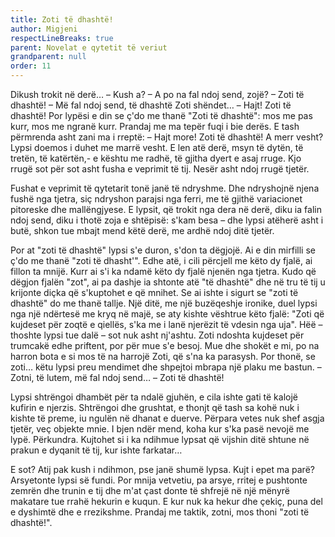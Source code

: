 ```yaml
---
title: Zoti të dhashtë!
author: Migjeni
respectLineBreaks: true
parent: Novelat e qytetit të veriut
grandparent: null
order: 11
---
```


Dikush trokit në derë…
– Kush a?
– A po na fal ndoj send, zojë?
– Zoti të dhashtë!
– Më fal ndoj send, të dhashtë Zoti shëndet…
– Hajt! Zoti të dhashtë!
Por lypësi e din se ç'do me thanë "Zoti të dhashtë": mos me pas kurr, mos me ngranë kurr. Prandaj me ma tepër fuqi i bie derës. E tash përmrenda asht zani ma i rreptë:
– Hajt more! Zoti të dhashtë! A merr vesht?
Lypsi doemos i duhet me marrë vesht. E len atë derë, msyn të dytën, të tretën, të katërtën,- e kështu me radhë, të gjitha dyert e asaj rruge. Kjo rrugë sot për sot asht fusha e veprimit të tij. Nesër asht ndoj rrugë tjetër.

Fushat e veprimit të qytetarit tonë janë të ndryshme. Dhe ndryshojnë njena fushë nga tjetra, siç ndryshon parajsi nga ferri, me të gjithë variacionet pitoreske dhe mallëngjyese. E lypsit, që trokit nga dera në derë, diku ia falin ndoj send, diku i thotë zoja e shtëpisë: s'kam besa – dhe lypsi atëherë asht i butë, shkon tue mbajt mend këtë derë, me ardhë ndoj ditë tjetër.

Por at "zoti të dhashtë" lypsi s'e duron, s'don ta dëgjojë. Ai e din mirfilli se ç'do me thanë "zoti të dhasht'". Edhe atë, i cili përcjell me këto dy fjalë, ai fillon ta mnijë. Kurr ai s'i ka ndamë këto dy fjalë njenën nga tjetra. Kudo që dëgjon fjalën "zot", ai pa dashje ia shtonte atë "të dhashtë" dhe në tru të tij u krijonte diçka që s'kuptohet e që mnihet. Se ai ishte i sigurt se "zoti të dhashtë" do me thanë tallje.
Një ditë, me një buzëqeshje ironike, duel lypsi nga një ndërtesë me kryq në majë, se aty kishte vështrue këto fjalë: "Zoti që kujdeset për zoqtë e qiellës, s'ka me i lanë njerëzit të vdesin nga uja".
Hëë – thoshte lypsi tue dalë – sot nuk asht nj'ashtu. Zoti ndoshta kujdeset për trumcakë edhe priftent, por për mue s'e besoj. Mue dhe shokët e mi, po na harron bota e si mos të na harrojë Zoti, që s'na ka parasysh. Por thonë, se zoti… këtu lypsi preu mendimet dhe shpejtoi mbrapa një plaku me bastun.
– Zotni, të lutem, më fal ndoj send…
– Zoti të dhashtë!

Lypsi shtrëngoi dhambët për ta ndalë gjuhën, e cila ishte gati të kalojë kufirin e njerzis. Shtrëngoi dhe grushtat, e thonjt që tash sa kohë nuk i kishte të preme, iu ngulën në dhanat e duerve. Përpara vetes nuk shef asgja tjetër, veç objekte mnie. I bjen ndër mend, koha kur s'ka pasë nevojë me lypë. Përkundra. Kujtohet si i ka ndihmue lypsat që vijshin ditë shtune në prakun e dyqanit të tij, kur ishte farkatar…

E sot? Atij pak kush i ndihmon, pse janë shumë lypsa. Kujt i epet ma parë? Arsyetonte lypsi së fundi. Por mnija vetvetiu, pa arsye, rritej e pushtonte zemrën dhe trunin e tij dhe m'at çast donte të shfrejë në një mënyrë makatare tue rrahë hekurin e kuqun. E kur nuk ka hekur dhe çekiç, puna del e dyshimtë dhe e rrezikshme.
Prandaj me taktik, zotni, mos thoni "zoti të dhashtë!".